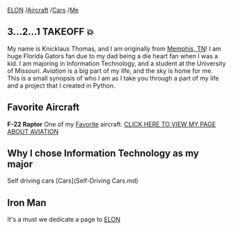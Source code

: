 [ELON](ELONMUSK.md) /[Aircraft](Aircraft.md) /[Cars](Auto.md) /[Me](AboutME.md)

##  3...2...1 TAKEOFF :collision:
My name is Knicklaus Thomas, and I am originally from [Memphis, TN](https://www.memphistravel.com/)! I am huge Florida Gators fan due to my dad being a die heart fan when I was a kid. I am majoring in Information Technology, and a student at the University of Missouri. <i>Aviation</i> is a big part of my life, and the sky is home for me. This is a small synopsis of who I am as I take you through a part of my life and a project that I created in Python.


## Favorite Aircraft
**F-22 Raptor** One of my <a href="https://en.wikipedia.org/wiki/Lockheed_Martin_F-22_Raptor">Favorite</a> aircraft.  <a href="Aircraft.md">CLICK HERE TO VIEW MY PAGE ABOUT AVIATION</a>


## Why I chose Information Technology as my major
 Self driving cars [Cars](Self-Driving Cars.md)

## Iron Man
 It's a must we dedicate a page to [ELON](ELONMUSK.md)
